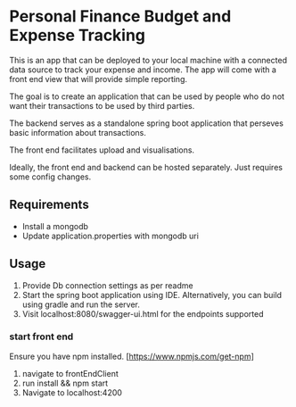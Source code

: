 # Personal Finance Budget and Expense Tracking

This is an app that can be deployed to your local machine with a connected data source 
to track your expense and income. The app will come with a front end view that will provide
simple reporting. 

The goal is to create an application that can be used by people who do not want their
transactions to be used by third parties. 

The backend serves as a standalone spring boot application that perseves basic information about
transactions. 

The front end facilitates upload and visualisations. 

Ideally, the front end and backend can be hosted separately. Just requires some config changes. 


## Requirements

* Install a mongodb
* Update application.properties with mongodb uri

## Usage
1. Provide Db connection settings as per readme
2. Start the spring boot application using IDE. Alternatively, you can build using gradle and run the server.  
3. Visit localhost:8080/swagger-ui.html for the endpoints supported

### start front end
Ensure you have npm installed. [https://www.npmjs.com/get-npm]
1. navigate to frontEndClient
2. run install && npm start
3. Navigate to localhost:4200
